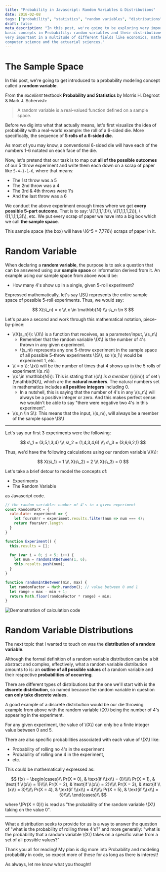 ```yaml
---
title: "Probability in Javascript: Random Variables & Distributions"
date: 2018-02-08
tags: ["probability", "statistics", "random variables", "distributions"]
draft: false
meta_description: "In this post, we're going to be exploring very important and
basic concepts in Probability: random variables and their distributions. These are
very important in a multitude of different fields like economics, mathematics,
computer science and the actuarial sciences."
---
```


# The Sample Space
In this post, we're going to get introduced to a probability modeling concept
called a __random variable__.

From the _excellent_ textbook __Probability and Statistics__ by Morris H.
Degroot & Mark J. Schervish:

> A random variable is a real-valued function defined on a sample space.

Before we dig into what that actually means, let's first visualize the idea of
probability with a real-world example: the roll of a 6-sided die. More specifically,
the sequence of __5 rolls of a 6-sided die__.

As most of you may know, a conventional 6-sided die will have each of the numbers
1-6 notated on each face of the die.

Now, let's pretend that our task is to map out __all of the possible outcomes__
of our 5 throw experiment and write them each down on a scrap of paper like
`5-4-1-1-6`, where that means:

* The 1st throw was a 5
* The 2nd throw was a 4
* The 3rd & 4th throws were 1's
* And the last throw was a 6

We conduct the above experiment enough times where we get __every possible
5-part outcome__. That is to say: \\((1,1,1,1,1)\\), \\((1,1,1,1,2\\)),
\\((1,1,1,1,3)\\), etc. We put every scrap of paper we have into a big box which we
call __the sample space__.

This sample space (the box) will have \\(6^5 = 7,776\\) scraps of paper in it.

# Random Variable
When declaring a __random variable__, the purpose is to ask a question that can
be answered using our __sample space__ or information derived from it. An example
using our sample space from above would be:

* How many 4's show up in a single, given 5-roll experiment?

Expressed mathematically, let's say \\(S\\) represents the entire sample space
of possible 5-roll experiments. Thus, we would say:

$$
X(s\_n) = x \\\ x \in \mathbb{N} \\\ s\_n \in S
$$

Let's pause a second and work through this mathematical notation, piece-by-piece:

* \\(X(s\_n)\\): \\(X\\) is a function that receives, as a parameter/input, \\(s\_n\\)
    * Remember that the random variable \\(X\\) is the number of 4's thrown in any
    given experiment.
    * \\(s\_n\\) represents any one 5-throw experiment in the sample space of
    all possible 5-throw experiments \\(S\\), so \\(s\_1\\) would be experiment 1,
    etc.
* \\( = x \\): \\(x\\) will be the number of times that 4 shows up in the 5 rolls
of experiment \\(s\_n\\)
* \\(x \in \mathbb{N}\\): This is stating that \\(x\\) _is a member_ (\\(\in\\))
of set \\(\mathbb{N}\\), which are the __natural numbers__. The natural numbers set
in mathematics includes __all positive integers__ including 0.
    * In a nutshell, this is saying that the number of 4's in any \\(s\_n\\) will
    always be a positive integer or zero. And this makes perfect sense: we wouldn't
    be able to say "there were negative two 4's in this experiment".
* \\(s\_n \in S\\): This means that the input, \\(s\_n\\), will always be a member
of the sample space \\(S\\)

---

Let's say our first 3 experiments were the following:

$$
s\_1 = (3,5,1,3,4) \\\ s\_2 = (1,4,3,4,6) \\\ s\_3 = (3,6,6,2,1)
$$

Thus, we'd have the following calculations using our random variable \\(X\\):

$$
X(s\_1) = 1 \\\ X(s\_2) = 2 \\\ X(s\_3) = 0
$$

Let's take a brief detour to model the concepts of:

* Experiments
* The Random Variable

as Javascript code.

```javascript
// the random variable: number of 4's in a given experiment
const RandomVarX = {
  calculate: experiment => {
    let foursArr = experiment.results.filter(num => num === 4);
    return foursArr.length
  }
}

function Experiment() {
  this.results = [];

  for (var i = 0; i < 5; i++) {
    let num = randomIntBetween(1, 6);
    this.results.push(num);
  }
}

function randomIntBetween(min, max) {
  let randomFactor = Math.random(); // value between 0 and 1
  let range = max - min + 1;
  return Math.floor(randomFactor * range) + min;
}
```

![Demonstration of calculation code](https://i.imgur.com/QH6ikq5.png)

# Random Variable Distributions

The next topic that I wanted to touch on was the __distribution of a random
variable__.

Although the formal definition of a random variable distribution can be a bit
abstract and complex, effectively, what a random variable distribution amounts to
is: an __outline of all possible values__ of a random variable and their
respective __probabilities of occurring__.

There are different types of distributions but the one we'll start with is the
__discrete distribution__, so named because the random variable in question
__can only take discrete values__.

A good example of a discrete distribution would be our die throwing example from
above with the random variable \\(X\\) being the number of 4's appearing in the
experiment.

For any given experiment, the value of \\(X\\) can only be a finite integer value
between 0 and 5.

There are also specific probabilities associated with each value of \\(X\\) like:

* Probability of rolling no 4's in the experiment
* Probability of rolling one 4 in the experiment,
* etc.

This could be mathematically expressed as:

$$
f(x) =
\begin{cases}\\
Pr(X = 0), & \text{if \\(x\\) = 0}\\\\\
Pr(X = 1), & \text{if \\(x\\) = 1}\\\\\
Pr(X = 2), & \text{if \\(x\\) = 2}\\\\\
Pr(X = 3), & \text{if \\(x\\) = 3}\\\\\
Pr(X = 4), & \text{if \\(x\\) = 4}\\\\\
Pr(X = 5), & \text{if \\(x\\) = 5}\\\\\
\end{cases}\\
$$

where \\(Pr(X = 0)\\) is read as "the probability of the random variable \\(X\\)
taking on the value 0".

---

What a distribution seeks to provide for us is a way to answer the question of
"what is the probability of rolling three 4's?" and more generally: "what is
the probability that a random variable \\(X\\) takes on a specific value from a
set of all possible values?"

Thank you all for reading! My plan is dig more into Probability and modeling
probability in code, so expect more of these for as long as there is interest!

As always, let me know what you thought!
